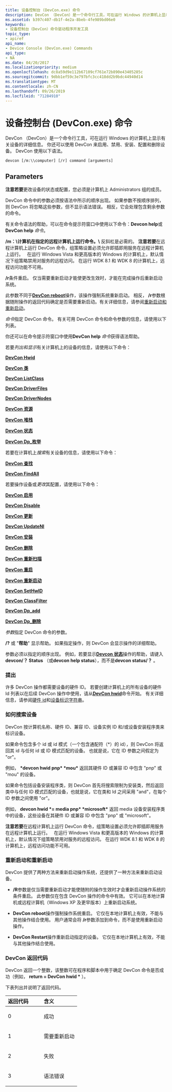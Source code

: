 ```yaml
---
title: 设备控制台 (DevCon.exe) 命令
description: DevCon （DevCon）是一个命令行工具，可在运行 Windows 的计算机上显示有关设备的详细信息。 你还可以使用 DevCon 来启用、禁用、安装、配置和删除设备。 DevCon 使用以下语法。
ms.assetid: b397c407-db1f-4e2a-8beb-4fe989bd06e0
keywords:
- 设备控制台（DevCon）命令驱动程序开发工具
topic_type:
- apiref
api_name:
- Device Console (DevCon.exe) Commands
api_type:
- NA
ms.date: 04/20/2017
ms.localizationpriority: medium
ms.openlocfilehash: dc8a59d9e112b67109cf761e72b890e43405285c
ms.sourcegitcommit: 9dbb1ef59c3e797bfc3cc418dd2b9bdc44940d14
ms.translationtype: MT
ms.contentlocale: zh-CN
ms.lasthandoff: 09/26/2019
ms.locfileid: "71284910"
---
```

# <a name="device-console-devconexe-commands"></a>设备控制台 (DevCon.exe) 命令


DevCon （DevCon）是一个命令行工具，可在运行 Windows 的计算机上显示有关设备的详细信息。 你还可以使用 DevCon 来启用、禁用、安装、配置和删除设备。 DevCon 使用以下语法。

```
devcon [/m:\\computer] [/r] command [arguments] 
```

## <a name="span-idddk_devcon_general_commands_toolsspanspan-idddk_devcon_general_commands_toolsspanparameters"></a><span id="ddk_devcon_general_commands_tools"></span><span id="DDK_DEVCON_GENERAL_COMMANDS_TOOLS"></span>Parameters


**注意若要**更改设备的状态或配置，您必须是计算机上 Administrators 组的成员。  

 

DevCon 命令中的参数必须按语法中所示的顺序出现。 如果参数不按顺序排列，则 DevCon 将忽略这些参数，但不显示语法错误。 相反，它会处理包含剩余参数的命令。

有关命令语法的帮助，可以在命令提示符窗口中使用以下命令：**Devcon help**或**DevCon help** *命令*。

<span id="________m___computer______"></span><span id="________M___COMPUTER______"></span> **/m：\\计算机在指定的远程计算机上运行命令。\\** 反斜杠是必需的。
**注意若要**在远程计算机上运行 DevCon 命令，组策略设置必须允许即插即用服务在远程计算机上运行。   在运行 Windows Vista 和更高版本的 Windows 的计算机上，默认情况下组策略禁用对服务的远程访问。 在运行 WDK 8.1 和 WDK 8 的计算机上，远程访问功能不可用。

 

<span id="________r______"></span><span id="________R______"></span> **/r**条件重启。 仅当需要重新启动才能使更改生效时，才能在完成操作后重新启动系统。

此参数不同于[**DevCon reboot**](devcon-reboot.md)操作，该操作强制系统重新启动。 相反， **/r**参数根据随附操作的返回代码确定是否需要重新启动。有关详细信息，请参阅[重新启动和重新启动](#ddk-rebooting-and-restarting-tools)。

<span id="_______command______"></span><span id="_______COMMAND______"></span>*命令*指定 DevCon 命令。 有关可用 DevCon 命令和命令参数的信息，请使用以下列表。

你还可以在命令提示符窗口中使用**DevCon help** *命令*获得语法帮助。

若要*列出和显示*有关计算机上的设备的信息，请使用以下命令：

[**DevCon Hwid**](devcon-hwids.md)

[**DevCon 类**](devcon-classes.md)

[**DevCon ListClass**](devcon-listclass.md)

[**DevCon DriverFiles**](devcon-driverfiles.md)

[**DevCon DriverNodes**](devcon-drivernodes.md)

[**DevCon 资源**](devcon-resources.md)

[**DevCon 堆栈**](devcon-stack.md)

[**DevCon 状态**](devcon-status.md)

[**DevCon Dp\_枚举**](devcon-dp-enum.md)

若要在计算机上*搜索*有关设备的信息，请使用以下命令：

[**DevCon 查找**](devcon-find.md)

[**DevCon FindAll**](devcon-findall.md)

若要操作设备或*更改*其配置，请使用以下命令：

[**DevCon 启用**](devcon-enable.md)

[**DevCon Disable**](devcon-disable.md)

[**DevCon 更新**](devcon-update.md)

[**DevCon UpdateNI**](devcon-updateni.md)

[**DevCon 安装**](devcon-install.md)

[**DevCon 删除**](devcon-remove.md)

[**DevCon 重新扫描**](devcon-rescan.md)

[**DevCon 重启**](devcon-restart.md)

[**DevCon 重新启动**](devcon-reboot.md)

[**DevCon SetHwID**](devcon-sethwid.md)

[**DevCon ClassFilter**](devcon-classfilter.md)

[**DevCon Dp\_add**](devcon-dp-add.md)

[**DevCon Dp\_删除**](devcon-dp-delete.md)

<span id="_______arguments______"></span><span id="_______ARGUMENTS______"></span>*参数*指定 DevCon 命令的参数。

<span id="__________or_help"></span><span id="__________OR_HELP"></span> **/?** 或 "**帮助**" 显示帮助。 如果指定操作，则 DevCon 会显示操作的详细帮助。

参数必须以指定的顺序出现。 例如，若要显示[**Devcon 状态**](devcon-status.md)操作的帮助，请键入**devcon/？ Status** （或**devcon help status**），而不是**devcon status/？** 。

### <a name="span-idcommentsspanspan-idcommentsspancomments"></a><span id="comments"></span><span id="COMMENTS"></span>提出

许多 DevCon 操作都需要设备的硬件 ID。 若要创建计算机上的所有设备的硬件 Id 列表以在后续 DevCon 操作中使用，请从[**DevCon hwid**](devcon-hwids.md)命令开始。 有关详细信息，请参阅[硬件 id](https://docs.microsoft.com/windows-hardware/drivers/install/hardware-ids)和[设备标识字符串](https://docs.microsoft.com/windows-hardware/drivers/install/device-identification-strings)。

### <a name="span-idddk_devcon_search_logic_toolsspanspan-idddk_devcon_search_logic_toolsspanhow-devcon-searches-for-devices"></a><span id="ddk_devcon_search_logic_tools"></span><span id="DDK_DEVCON_SEARCH_LOGIC_TOOLS"></span>如何搜索设备

DevCon 按计算机名称、硬件 ID、兼容 ID、设备实例 ID 和/或设备安装程序类来标识设备。

如果命令包含多个 id 或 id 模式（一个包含通配符（\*）的 id），则 DevCon 将返回其 id 与任何 id 或 ID 模式匹配的设备。 也就是说，它在 ID 参数之间假定为 "or"。

例如， **\*devcon hwid pnp\* \*mou\*** 返回其硬件 ID 或兼容 ID 中包含 "pnp" 或 "mou" 的设备。

如果命令包括设备安装程序类，则 DevCon 首先将搜索限制为安装类，然后返回类中与任何 ID 模式匹配的设备，也就是说，它在类和 Id 之间采用 "and"，在每个 ID 参数之间使用 "or"。

例如， **devcon hwid \*= media pnp\* \*microsoft\*** 返回 media 设备安装程序类中的设备，这些设备在其硬件 ID 或兼容 ID 中包含 "pnp" 或 "microsoft"。

**注意若要**在远程计算机上运行 DevCon 命令，组策略设置必须允许即插即用服务在远程计算机上运行。   在运行 Windows Vista 和更高版本的 Windows 的计算机上，默认情况下组策略禁用对服务的远程访问。 在运行 WDK 8.1 和 WDK 8 的计算机上，远程访问功能不可用。

 

### <span id="ddk_rebooting_and_restarting_tools"></span><span id="DDK_REBOOTING_AND_RESTARTING_TOOLS"></span><a name="ddk-rebooting-and-restarting-tools"></a>重新启动和重新启动

DevCon 提供了两种方法来重新启动操作系统，还提供了一种方法来重新启动设备。

-   **/R**参数是仅当需要重新启动才能使随附的操作生效时才会重新启动操作系统的条件重启。 此参数仅在包含 DevCon 操作的命令中有效。 它可以在本地计算机或远程计算机（Windows XP 及更早版本）上重新启动系统。

-   **DevCon reboot**操作强制操作系统重启。 它仅在本地计算机上有效，不能与其他操作结合使用。 用户通常会将 **/r**参数添加到命令，而不是使用重新启动操作。

-   **DevCon Restart**操作重新启动指定的设备。 它仅在本地计算机上有效，不能与其他操作结合使用。

### <a name="span-idddk_devcon_return_codes_toolsspanspan-idddk_devcon_return_codes_toolsspandevcon-return-codes"></a><span id="ddk_devcon_return_codes_tools"></span><span id="DDK_DEVCON_RETURN_CODES_TOOLS"></span>DevCon 返回代码

DevCon 返回一个整数，该整数可在程序和脚本中用于确定 DevCon 命令是否成功（例如， **return = DevCon hwid \*** ）。

下表列出并说明了返回代码。

<table>
<colgroup>
<col width="50%" />
<col width="50%" />
</colgroup>
<thead>
<tr class="header">
<th align="left">返回代码</th>
<th align="left">含义</th>
</tr>
</thead>
<tbody>
<tr class="odd">
<td align="left"><p>0</p></td>
<td align="left"><p>成功</p></td>
</tr>
<tr class="even">
<td align="left"><p>1</p></td>
<td align="left"><p>需要重新启动</p></td>
</tr>
<tr class="odd">
<td align="left"><p>2</p></td>
<td align="left"><p>失败</p></td>
</tr>
<tr class="even">
<td align="left"><p>3</p></td>
<td align="left"><p>语法错误</p></td>
</tr>
</tbody>
</table>

 

 

 





